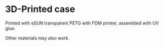 # 3D-Printed case

Printed with eSUN transparent PETG with FDM printer, assembled with UV glue.

Other materials may also work.

